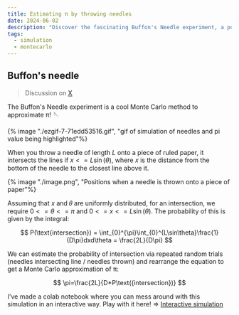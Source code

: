 ```yaml
---
title: Estimating π by throwing needles
date: 2024-06-02
description: "Discover the fascinating Buffon's Needle experiment, a powerful Monte Carlo method to approximate π!"
tags:
  - simulation
  - montecarlo
---
```


## Buffon's needle 
> Discussion on [X](https://x.com/rohang_yall/status/1792705027217473707)

The  Buffon's Needle experiment is a cool Monte Carlo method to approximate π! 🪡

{% image "./ezgif-7-71edd53516.gif", "gif of simulation of needles and pi value being highlighted"%}


When you throw a needle of length $L$ onto a piece of ruled paper, it intersects the lines if $x <= L\sin(\theta)$, where 𝑥 is the distance from the bottom of the needle to the closest line above it.

{% image "./image.png", "Positions when a needle is thrown onto a piece of paper"%}

Assuming that 𝑥 and 𝜃 are uniformly distributed, for an intersection, we require $0<=\theta<=\pi$ and $0<=x<=L\sin(\theta)$. The probability of this is given by the integral:

$$
P(\text{intersection}) = \int_{0}^{\pi}\int_{0}^{L\sin\theta}\frac{1}{D\pi}dxd\theta = \frac{2L}{D\pi}
$$


We can estimate the probability of intersection via repeated random trials (needles intersecting line / needles thrown) and rearrange the equation to get a Monte Carlo approximation of π:

$$
\pi=\frac{2L}{D*P\text({intersection})}
$$

I've made a colab notebook where you can mess around with this simulation in an interactive way. Play with it here! => [Interactive simulation](https://colab.research.google.com/drive/1AdmkqeuU-1WQDG88-EB77Nlv1eL3wStO?usp=sharing)
